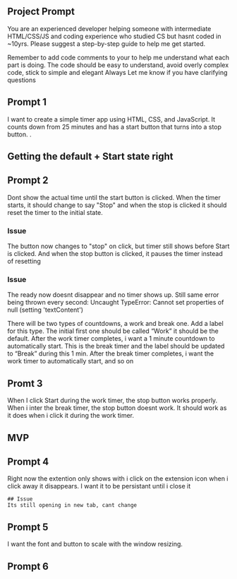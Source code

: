 ## Project Prompt
You are an experienced developer helping someone with intermediate HTML/CSS/JS and coding experience who studied CS but hasnt coded in ~10yrs.
Please suggest a step-by-step guide to help me get started.

Remember to add code comments to your to help me understand what each part is doing.
The code should be easy to understand, avoid overly complex code, stick to simple and elegant
Always Let me know if you have clarifying questions


## Prompt 1
I want to create a simple timer app using HTML, CSS, and JavaScript.
It counts down from 25 minutes and has a start button that turns into a stop button.
.  

## Getting the default + Start state right
## Prompt 2
Dont show the actual time until the start button is clicked. When the timer starts, it should change to say "Stop" and when the stop is clicked it should reset the timer to the initial state. 
  ### Issue
  The button now changes to "stop" on click, but timer still shows before Start is clicked. And when the stop button is clicked, it pauses the timer instead of resetting
  ### Issue
  The ready now doesnt disappear and no timer shows up. Still same error being thrown every second: Uncaught TypeError: Cannot set properties of null (setting 'textContent')

There will be two types of countdowns, a work and break one.
Add a label for this type. The initial first one should be called “Work”
it should be the default.
After the work timer completes, i want a 1 minute countdown to automatically start.
This is the break timer and the label should be updated to “Break” during this 1 min.
After the break timer completes, i want the work timer to automatically start, and so on


## Promt 3
When I click Start during the work timer, the stop button works properly. When i inter the break timer, the stop button doesnt work. It should work as it does when i click it during the work timer. 



## MVP  
## Prompt 4
Right now the extention only shows with i click on the extension icon when i click away it disappears. I want it to  be persistant until i close it

    ## Issue 
    Its still opening in new tab, cant change


## Prompt 5
I want the font and button to scale with the window resizing.


## Prompt 6

